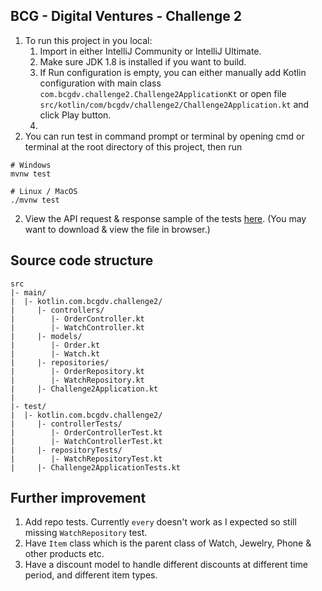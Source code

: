 ## BCG - Digital Ventures - Challenge 2

1. To run this project in you local:
   1. Import in either IntelliJ Community or IntelliJ Ultimate.
   2. Make sure JDK 1.8 is installed if you want to build.
   3. If Run configuration is empty, you can either manually add Kotlin configuration with main class `com.bcgdv.challenge2.Challenge2ApplicationKt`
   or open file `src/kotlin/com/bcgdv/challenge2/Challenge2Application.kt` and click Play button.
   4. 
2. You can run test in command prompt or terminal by opening cmd or terminal at the root directory of this project, then run
```console
# Windows
mvnw test

# Linux / MacOS
./mvnw test
```

2. View the API request & response sample of the tests [here](./index.html). (You may want to download & view the file in browser.)

## Source code structure
```console
src
|- main/
|  |- kotlin.com.bcgdv.challenge2/
|     |- controllers/
|        |- OrderController.kt
|        |- WatchController.kt
|     |- models/
|        |- Order.kt
|        |- Watch.kt
|     |- repositories/
|        |- OrderRepository.kt
|        |- WatchRepository.kt
|     |- Challenge2Application.kt
|
|- test/
|  |- kotlin.com.bcgdv.challenge2/
|     |- controllerTests/
|        |- OrderControllerTest.kt
|        |- WatchControllerTest.kt
|     |- repositoryTests/
|        |- WatchRepositoryTest.kt
|     |- Challenge2ApplicationTests.kt
```

## Further improvement
1. Add repo tests. Currently `every` doesn't work as I expected so still missing `WatchRepository` test.
2. Have `Item` class which is the parent class of Watch, Jewelry, Phone & other products etc.
3. Have a discount model to handle different discounts at different time period, and different item types.
